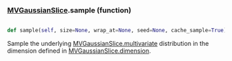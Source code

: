 ### [MVGaussianSlice](MVGaussianSlice.md).sample (function)


```py

def sample(self, size=None, wrap_at=None, seed=None, cache_sample=True)

```



Sample the underlying [MVGaussianSlice.multivariate](MVGaussianSlice.multivariate.md) distribution in the dimension
defined in [MVGaussianSlice.dimension](MVGaussianSlice.dimension.md).

